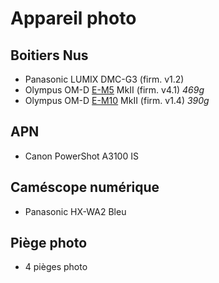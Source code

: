 # Appareil photo

## Boitiers Nus

- Panasonic LUMIX DMC-G3 (firm. v1.2)
- Olympus OM-D [E-M5] MkII (firm. v4.1) _469g_
- Olympus OM-D [E-M10] MkII (firm. v1.4) _390g_

[e-m10]: https://www.olympus.fr/site/fr/c/cameras/om_d_system_cameras/om_d/e_m10_mark_ii/e_m10_mark_ii_specifications.html
[e-m5]: https://www.olympus.fr/site/fr/c/cameras/om_d_system_cameras/om_d/e_m5_mark_ii/e_m5_mark_ii_specifications.html

## APN

- Canon PowerShot A3100 IS

## Caméscope numérique

- Panasonic HX-WA2 Bleu

## Piège photo

- 4 pièges photo
